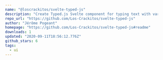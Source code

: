 ```yaml
---
name: "@loscrackitos/svelte-typed-js"
description: "Create Typed.js Svelte component for typing text with various options."
repo_url: "https://github.com/Los-Crackitos/svelte-typed-js"
author: "Jérôme Pogeant"
homepage: "https://github.com/Los-Crackitos/svelte-typed-js#readme"
downloads: 1
updated: "2020-09-11T18:56:12.776Z"
github_stars: 6
tags: 
  - ui
---
```

